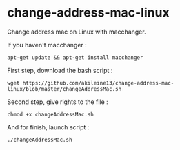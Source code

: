 # change-address-mac-linux
Change address mac on Linux with macchanger.

If you haven't macchanger :
```
apt-get update && apt-get install macchanger
```

First step, download the bash script :
```
wget https://github.com/akileine13/change-address-mac-linux/blob/master/changeAddressMac.sh
```
Second step, give rights to the file :
```
chmod +x changeAddressMac.sh
```
And for finish, launch script :
```
./changeAddressMac.sh
```
